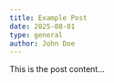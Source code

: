 ```yaml
---
title: Example Post
date: 2025-08-01
type: general
author: John Doe
---
```

This is the post content...
